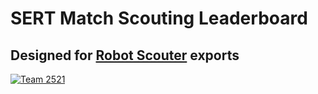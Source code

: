 # SERT Match Scouting Leaderboard
## Designed for [Robot Scouter](https://github.com/SUPERCILEX/Robot-Scouter) exports

[![Team 2521][team-img]][team-url]




[team-img]: https://img.shields.io/badge/team-2521-7d26cd.svg?style=flat-square
[team-url]: https://sert2521.org
